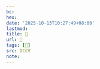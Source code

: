 ```yaml
---
bc:
hex:
date: '2025-10-13T10:27:49+08:00'
lastmod:
title: 􄃴
url: 􄃴
tags: [𡅹]
src: DCCV
note:
---
```

